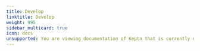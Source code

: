 ```yaml
---
title: Develop
linktitle: Develop
weight: 995
sidebar_multicard: true
icon: docs
unsupported: You are viewing documentation of Keptn that is currently under development and subject to change.
---
```

